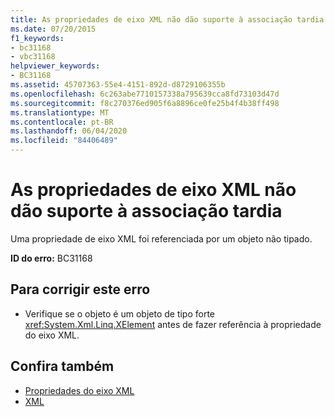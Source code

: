 ```yaml
---
title: As propriedades de eixo XML não dão suporte à associação tardia
ms.date: 07/20/2015
f1_keywords:
- bc31168
- vbc31168
helpviewer_keywords:
- BC31168
ms.assetid: 45707363-55e4-4151-892d-d8729106355b
ms.openlocfilehash: 6c263abe7710157338a795639cca8fd73103d47d
ms.sourcegitcommit: f8c270376ed905f6a8896ce0fe25b4f4b38ff498
ms.translationtype: MT
ms.contentlocale: pt-BR
ms.lasthandoff: 06/04/2020
ms.locfileid: "84406489"
---
```

# <a name="xml-axis-properties-do-not-support-late-binding"></a>As propriedades de eixo XML não dão suporte à associação tardia
Uma propriedade de eixo XML foi referenciada por um objeto não tipado.  
  
 **ID do erro:** BC31168  
  
## <a name="to-correct-this-error"></a>Para corrigir este erro  
  
- Verifique se o objeto é um objeto de tipo forte <xref:System.Xml.Linq.XElement> antes de fazer referência à propriedade do eixo XML.  
  
## <a name="see-also"></a>Confira também

- [Propriedades do eixo XML](../xml-axis/index.md)
- [XML](../../programming-guide/language-features/xml/index.md)
